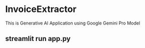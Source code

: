 # InvoiceExtractor
This is Generative AI Application using Google Gemini Pro Model

## streamlit run app.py